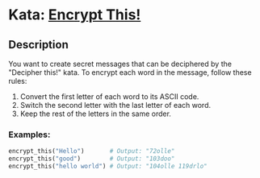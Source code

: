 # Kata: [Encrypt This!](https://www.codewars.com/kata/5848565e273af816fb000449)

## Description
You want to create secret messages that can be deciphered by the "Decipher this!" kata. To encrypt each word in the message, follow these rules:

1. Convert the first letter of each word to its ASCII code.
2. Switch the second letter with the last letter of each word.
3. Keep the rest of the letters in the same order.

### Examples:
```python
encrypt_this("Hello")       # Output: "72olle"
encrypt_this("good")        # Output: "103doo"
encrypt_this("hello world") # Output: "104olle 119drlo"
```